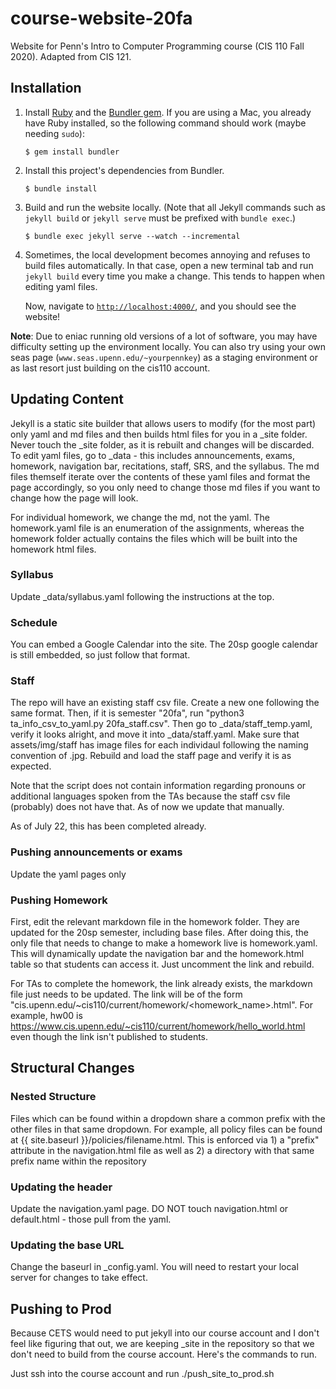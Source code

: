 # course-website-20fa

Website for Penn's Intro to Computer Programming course (CIS 110 Fall 2020).
Adapted from CIS 121.


## Installation

1. Install [Ruby](https://www.ruby-lang.org/en/) and the [Bundler
   gem](https://bundler.io). If you are using a Mac, you already have Ruby
   installed, so the following command should work (maybe needing `sudo`):

   ```
   $ gem install bundler
   ```

2. Install this project's dependencies from Bundler.

   ```
   $ bundle install
   ```

3. Build and run the website locally. (Note that all Jekyll commands such as
   `jekyll build` or `jekyll serve` must be prefixed with `bundle exec`.)

   ```
   $ bundle exec jekyll serve --watch --incremental
   ```

4. Sometimes, the local development becomes annoying and refuses to build
   files automatically. In that case, open a new terminal tab and run
   `jekyll build` every time you make a change. This tends to happen when editing yaml files.

   Now, navigate to [`http://localhost:4000/`](http://localhost:4000), and
   you should see the website!

**Note**: Due to eniac running old versions of a lot of software, you may have difficulty
setting up the environment locally. You can also try using your own seas page
(`www.seas.upenn.edu/~yourpennkey`) as a staging environment or as last resort
just building on the cis110 account.

## Updating Content

Jekyll is a static site builder that allows users to modify (for the most part) only yaml and md files and then builds html files for you in a \_site folder. Never touch the \_site folder, as it is rebuilt and changes will be discarded. To edit yaml files, go to \_data - this includes announcements, exams, homework, navigation bar, recitations, staff, SRS, and the syllabus. The md files themself iterate over the contents of these yaml files and format the page accordingly, so you only need to change those md files if you want to change how the page will look.

For individual homework, we change the md, not the yaml. The homework.yaml file is an enumeration of the assignments, whereas the homework folder actually contains the files which will be built into the homework html files.

### Syllabus

Update \_data/syllabus.yaml following the instructions at the top.

### Schedule

You can embed a Google Calendar into the site. The 20sp google calendar is still embedded, so just follow that format.

### Staff

The repo will have an existing staff csv file. Create a new one following the same format. Then, if it is semester "20fa", run "python3 ta_info_csv_to_yaml.py 20fa_staff.csv". Then go to \_data/staff_temp.yaml, verify it looks alright, and move it into \_data/staff.yaml. Make sure that assets/img/staff has image files for each individaul following the naming convention of <pennkey>.jpg. Rebuild and load the staff page and verify it is as expected.

Note that the script does not contain information regarding pronouns or additional languages spoken from the TAs because the staff csv file (probably) does not have that. As of now we update that manually.

As of July 22, this has been completed already.


### Pushing announcements or exams

Update the yaml pages only

### Pushing Homework

First, edit the relevant markdown file in the homework folder. They are updated for the 20sp semester, including base files.
After doing this, the only file that needs to change to make a homework live is homework.yaml. This will dynamically update the navigation bar and the homework.html table so that students can access it. Just uncomment the link and rebuild.

For TAs to complete the homework, the link already exists, the markdown file just needs to be updated. The link will be of the form "cis.upenn.edu/~cis110/current/homework/<homework_name>.html". For example, hw00 is https://www.cis.upenn.edu/~cis110/current/homework/hello_world.html even though the link isn't published to students.

## Structural Changes

### Nested Structure

Files which can be found within a dropdown share a common prefix with the other files in that same dropdown. For example, all policy files can be found at {{ site.baseurl }}/policies/filename.html. This is enforced via 1) a "prefix" attribute in the navigation.html file as well as 2) a directory with that same prefix name within the repository

### Updating the header

Update the navigation.yaml page. DO NOT touch navigation.html or default.html - those pull from the yaml.

### Updating the base URL

Change the baseurl in \_config.yaml. You will need to restart your local server for changes to take effect.

## Pushing to Prod

Because CETS would need to put jekyll into our course account and I don't feel like figuring that out, we are keeping \_site in the repository so that we don't need to build from the course account. Here's the commands to run.

Just ssh into the course account and run ./push_site_to_prod.sh
